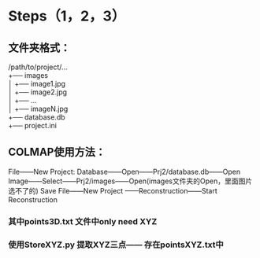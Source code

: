# Steps（1，2，3）
## 文件夹格式：
/path/to/project/...  
+── images  
│   +── image1.jpg  
│   +── image2.jpg  
│   +── ...  
│   +── imageN.jpg  
+── database.db  
+── project.ini  

## COLMAP使用方法：
File——New Project:
Database——Open——Prj2/database.db——Open
Image——Select——Prj2/images——Open(images文件夹的Open，里面图片选不了的) 
Save
File——New Project ——Reconstruction——Start Reconstruction

### 其中points3D.txt 文件中only need XYZ 
### 使用StoreXYZ.py 提取XYZ三点—— 存在pointsXYZ.txt中

